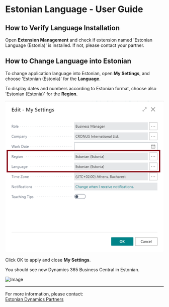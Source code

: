 ---
---
# Estonian Language - User Guide
## How to Verify Language Installation
Open **Extension Management** and check if extension named 'Estonian Language (Estonia)' is installed. If not, please contact your partner.

## How to Change Language into Estonian
To change application language into Estonian, open **My Settings**, and choose 'Estonian (Estonia)' for the **Language**.

To display dates and numbers according to Estonian format, choose also 'Estonian (Estonia)' for the **Region**.  

![Image](my-settings.png)

Click OK to apply and close **My Settings**.

You should see now Dynamics 365 Business Central in Estonian.

![Image](role-center.png)

***

For more information, please contact:  
<a href="https://dynamicspartnersee.github.io/docs/en-us/contacts" target="_blank">Estonian Dynamics Partners</a>
